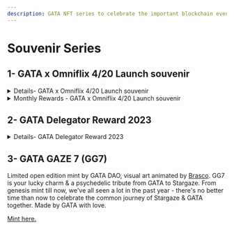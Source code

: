 ```yaml
---
description: GATA NFT series to celebrate the important blockchain events.
---
```


# Souvenir Series

## 1- GATA x Omniflix 4/20 Launch souvenir

<details>

<summary>Details- GATA x Omniflix 4/20 Launch souvenir</summary>

As a way of celebrating the highly anticipated launch of FLIX token, the GATA DAO has decided to drop 5000 NFT souvenirs to our community and omniflix community. These souvenirs are designed to serve as a memento of this significant event and to reward our community for their unwavering support of GATA.

As a holder of one of these souvenirs, you will have a chance to win exciting mint out rewards and monthly rewards. We believe that this is a fantastic opportunity for our community to benefit from our participation in the Omniflix network and to share in the rewards of our success. We are committed to adding value to our ecosystem and to ensuring that our community is well-rewarded for their efforts and contributions.

\
**Minting**\
_Collection Size : 5209_\
_Airdrop eligibility: Holding any of the GATA DAO collection_ \
_Mint date: April 21, 2023_\
_Mint price: 1 $FLIX_\
\
[_Trade here_](https://omniflix.market/collection/onftdenoma6a057db64674de0b129e9b5c087d404)

**Mintout Rewards**\
\-5x GATAv \
\-1x Yield gorilla bull/legend\
\-8x Yield gorilla Neat/elemental\
\
**Monthly Rewards**\
\~100 USD in rewards (Tokens & NFTs)&#x20;

**Winners**\
All winners will be selected automatically.

</details>

<details>

<summary>Monthly Rewards - GATA x Omniflix 4/20 Launch souvenir</summary>

### First Monthly Rewards (June 2023)

10 YG neat/elemental 10 winners \
100 Flix 10 winners 10 Flix each  \
[https://twitter.com/GataDaoZone/status/1670083887052242947?s=20](https://twitter.com/GataDaoZone/status/1670083887052242947?s=20)&#x20;

### **Second Monthly Rewards (July 2023)**

Bought \~$100 worth of GALA x Omniflix launch souvenir to burn.  [https://omniflix.market/account/omniflix1dd7s79l4aghwssrnqagryj8ud38qmd9vjdsq6q/nfts](https://omniflix.market/account/omniflix1dd7s79l4aghwssrnqagryj8ud38qmd9vjdsq6q/nfts)

### Third Monthly Rewards (August 2023)

1x 10 AiG\
20x 10 ARCH

[https://twitter.com/GataDaoZone/status/1691383512371286017?s=20](https://twitter.com/GataDaoZone/status/1691383512371286017?s=20)

### **Fourth Monthly Rewards (September 2023)**

1x 10  AIG NFTs\
20x 10 ARCH\
20x 10 FLIX

[https://twitter.com/GataDaoZone/status/1703390790699888740/photo/1](https://twitter.com/GataDaoZone/status/1703390790699888740/photo/1)

### **Fifth Monthly Rewards (October 2023)**

50 FLIX each to 10 holders. Total 500 FLIX

[https://twitter.com/GataDaoZone/status/1714617825099481432](https://twitter.com/GataDaoZone/status/1714617825099481432)

### Sixth Monthly Rewards (November 2023)

15 FLIX each to 15 holders. Total 225 FLIX

[https://twitter.com/GataDaoZone/status/1725197163796258903](https://twitter.com/GataDaoZone/status/1725197163796258903)

</details>

## 2- GATA Delegator Reward 2023

<details>

<summary>Details- GATA Delegator Reward 2023</summary>

"GATA Delegator Reward 2023" is a limited NFT collection exclusively designed to celebrate and reward the loyal delegators of GATA DAO. These unique digital collectibles are a token of our gratitude, symbolizing GATA community's essential role in the validator service. \
[Marketplace](https://omniflix.market/collection/onftdenom20f3bdc8be264bd8a17c39bbb3c6a421)&#x20;

</details>

## 3- GATA GAZE 7 (GG7)

Limited open edition mint by GATA DAO, visual art animated by [Brasco](https://twitter.com/Tabrasco). GG7 is your lucky charm & a psychedelic tribute from GATA to Stargaze. From genesis mint till now, we've all seen a lot in the past year - there's no better time than now to celebrate the common journey of Stargaze & GATA together. Made by GATA with love.

[Mint here. ](https://www.stargaze.zone/l/stars1z06x39dtmu2ng3a4hwv976dkqx6fu6v7aslml4nv7mv5dwn47wfqn9k3rn)

